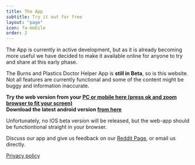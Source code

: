 ```yaml
---
title: The App
subtitle: Try it out for free
layout: "page"
icon: fa-mobile
order: 2
---
```


The App is currently in active development, but as it is already becoming more useful we have decided to make it available online for anyone to try and share at this early phase.  

The Burns and Plastics Doctor Helper App is **still in Beta**, so is this website. Not all features are currently functional and some of the content might be buggy and information inaccurate.

**Try the web version from your [PC or mobile here (press ok and zoom browser to fit your screen)](http://burnsplastics.com/WebApp)**  
**Download the latest android version [from here](https://drive.google.com/open?id=1ncJ7cwmaJF-6_x2mjz_RCXq1Py2heUZW)**

Unfortunately, no IOS beta version will be released, but the web-app should be functiontional straight in your browser.

Discuss our app and give us feedback on our [Reddit Page](https://reddit.com/r/BurnsAndPlasticsApp), or email us directly.

[Privacy policy](http://burnsplastics.com/privacy)
